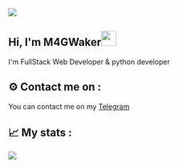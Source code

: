 <img src="https://cdn.discordapp.com/attachments/889953525122093080/1036622868064247909/M4GWaker_1.png">

<h2 align='left'>Hi, I'm M4GWaker<img src="https://raw.githubusercontent.com/MartinHeinz/MartinHeinz/master/wave.gif" width="30px"></h2>
<p align='left'>I'm FullStack Web Developer & python developer</p>

<h2 align="left">⚙️ Contact me on :</h2>
<p>You can contact me on my <a href="https://t.me/levraiwaker" target="blank">Telegram</a></p>

<h2 align="left">📈 My stats :</h2>
<img align="center" src="https://github-readme-stats.vercel.app/api?username=WakerFR&show_icons=true&theme=radical">
